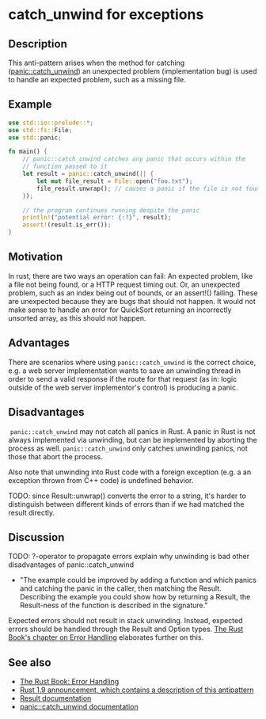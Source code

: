 # catch_unwind for exceptions

## Description

This anti-pattern arises when the method for catching ([panic::catch_unwind](https://doc.rust-lang.org/std/panic/fn.catch_unwind.html)) an
unexpected problem (implementation bug) is used to handle an expected problem,
such as a missing file.

## Example

```rust
use std::io::prelude::*;
use std::fs::File;
use std::panic;

fn main() {
    // panic::catch_unwind catches any panic that occurs within the
    // function passed to it
    let result = panic::catch_unwind(|| {
        let mut file_result = File::open("foo.txt");
        file_result.unwrap(); // causes a panic if the file is not found
    });

    // the program continues running despite the panic
    println!("potential error: {:?}", result);
    assert!(result.is_err());
}
```


## Motivation

In rust, there are two ways an operation can fail: An expected problem, like a
file not being found, or a HTTP request timing out. Or, an unexpected problem,
such as an index being out of bounds, or an assert!() failing. These are
unexpected because they are bugs that should not happen. It would not make sense
to handle an error for QuickSort returning an incorrectly unsorted array, as
this should not happen.

## Advantages

There are scenarios where using `panic::catch_unwind` is the correct choice, e.g. a
web server implementation wants to save an unwinding thread in order to send a
valid response if the route for that request (as in: logic outside of the web server
implementor's control) is producing a panic.

## Disadvantages
​
`panic::catch_unwind` may not catch all panics in Rust. A panic in Rust is not always
implemented via unwinding, but can be implemented by aborting the process as well.
`panic::catch_unwind` only catches unwinding panics, not those that abort the process.

Also note that unwinding into Rust code with a foreign exception
(e.g. a an exception thrown from C++ code) is undefined behavior.

TODO: since Result::unwrap() converts the error to a string, it's harder to distinguish
between different kinds of errors than if we had matched the result directly.

## Discussion

TODO:
?-operator to propagate errors
explain why unwinding is bad
other disadvantages of panic::catch_unwind
+ "The example could be improved by adding a function and which panics and catching the panic
in the caller, then matching the Result. Describing the example you could show how by returning
a Result, the Result-ness of the function is described in the signature."

Expected errors should not result in stack unwinding. Instead, expected errors
should be handled through the Result and Option types. [The Rust Book's chapter
on Error Handling](https://doc.rust-lang.org/book/error-handling.html) elaborates further on this.

## See also

- [The Rust Book: Error Handling](https://doc.rust-lang.org/book/error-handling.html)
- [Rust 1.9 announcement, which contains a description of this antipattern](http://blog.rust-lang.org/2016/05/26/Rust-1.9.html)
- [Result documentation](http://doc.rust-lang.org/std/result/enum.Result.html)
- [panic::catch_unwind documentation](https://doc.rust-lang.org/std/panic/fn.catch_unwind.html)
